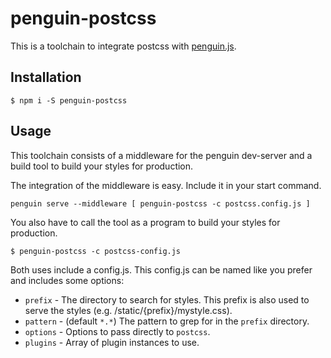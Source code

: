 # penguin-postcss

This is a toolchain to integrate postcss with [penguin.js](https://github.com/domachine/penguin).

## Installation

    $ npm i -S penguin-postcss

## Usage

This toolchain consists of a middleware for the penguin dev-server and a build tool to build your
styles for production.

The integration of the middleware is easy. Include it in your start command.

    penguin serve --middleware [ penguin-postcss -c postcss.config.js ]

You also have to call the tool as a program to build your styles for production.

    $ penguin-postcss -c postcss-config.js

Both uses include a config.js. This config.js can be named like you prefer and includes some
options:

  * `prefix` - The directory to search for styles. This prefix is also used to serve the styles
    (e.g. /static/{prefix}/mystyle.css).
  * `pattern` - (default `*.*`) The pattern to grep for in the `prefix` directory.
  * `options` - Options to pass directly to `postcss`.
  * `plugins` - Array of plugin instances to use.
